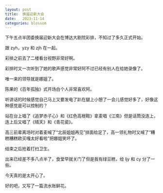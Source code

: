 ```yaml
---
layout: post
title:  换届迎新大会
date:   2023-11-14
categories: blossom
---
```


下午五点半团委换届迎新大会在博达大剧院彩排，不知过了多久正式开始。

跟 zyh，yzy 和 zjh 在一起。

彩排之前去了二楼看台视野非常好啊。

彩排时又一次听到了她的歌声感觉非常好阿不过已经有别人在给她录像了。

唯一来的领导就是娜姐了。

陈果的《百年孤独》式开场白个人非常喜欢阿。

听讲话的时候感觉自己马上又要发电了趴在腿上小憩了一会儿感觉好多了，好像这种感觉是可以控制的？

站在台上唱了《追梦赤子心》和《红色高根鞋》拿麦唱《江南》但是话筒没连上，连上后又唱了《晴天》和《青花瓷》。

高三前辈离场时对着麦喊了“北辰姐姐再见”排面给足了，高一领礼物时又喊了“糟糕糟糕欧买嘎太好看啦”把娜姐笑坏了。

结束之后抢着打扫卫生。

出来已经差不多八点半了，食堂早就关门了但是我有绿豆糕，给 ljy 和 cy 分了一些。

今天真的是太开心了。

好的吧，又写了一篇流水账鲜花。
